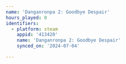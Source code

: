 ```yaml
---
name: 'Danganronpa 2: Goodbye Despair'
hours_played: 0
identifiers:
  - platform: steam
    appid: '413420'
    name: 'Danganronpa 2: Goodbye Despair'
    synced_on: '2024-07-04'

---
```

